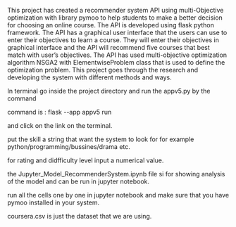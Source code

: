 This project has created a recommender system API using multi-Objective optimization with library pymoo to help students to make a better decision for choosing an online course. 
The API is developed using flask python framework.
 The API has a graphical user interface that the users can use to enter their objectives to learn a course. They will enter their objectives in graphical interface and the API will recommend five courses that best match with user’s objectives. The API has used multi-objective optimization algorithm NSGA2 with ElementwiseProblem class that is used to define the optimization problem.
 This project goes through the research and developing the system with different methods and ways.

In terminal go inside the project directory and run the appv5.py by the command 

command is : flask --app appv5 run

and click on the link on the terminal.

put the skill a string that want the system to look for for example python/programming/bussines/drama etc.

for rating and didfficulty level input a numerical value.

the Jupyter_Model_RecommenderSystem.ipynb file si for showing analysis of the model and can be run in jupyter notebook.

run all the cells one by one in jupyter notebook and make sure that you have pymoo installed in your system.

coursera.csv is just the dataset that we are using.
